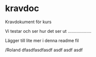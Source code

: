 # kravdoc
Kravdokument för kurs

Vi testar och ser hur det ser ut ...................

Lägger till lite mer i denna readme fil

/Roland
dfasdfasdfasdf
asdf
asdf
asdf
